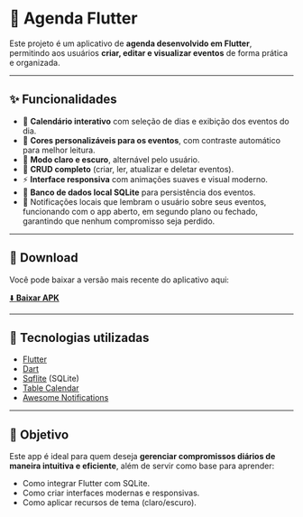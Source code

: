 # 📅 Agenda Flutter

Este projeto é um aplicativo de **agenda desenvolvido em Flutter**, permitindo aos usuários **criar, editar e visualizar eventos** de forma prática e organizada.  

---

## ✨ Funcionalidades

- 📆 **Calendário interativo** com seleção de dias e exibição dos eventos do dia.  
- 🎨 **Cores personalizáveis para os eventos**, com contraste automático para melhor leitura.  
- 🌙 **Modo claro e escuro**, alternável pelo usuário.  
- 📝 **CRUD completo** (criar, ler, atualizar e deletar eventos).  
- ⚡ **Interface responsiva** com animações suaves e visual moderno.  
- 💾 **Banco de dados local SQLite** para persistência dos eventos.
- 🔔 Notificações locais que lembram o usuário sobre seus eventos, funcionando com o app aberto, em segundo plano ou fechado, garantindo que nenhum compromisso seja perdido.  

---

## 📲 Download

Você pode baixar a versão mais recente do aplicativo aqui:  

[⬇️ **Baixar APK**](https://github.com/MarcosRiguetti/agenda_app/releases/latest/download/agenda_app.apk)

---

## 🚀 Tecnologias utilizadas

- [Flutter](https://flutter.dev/)  
- [Dart](https://dart.dev/)  
- [Sqflite](https://pub.dev/packages/sqflite) (SQLite)  
- [Table Calendar](https://pub.dev/packages/table_calendar) 
- [Awesome Notifications](https://pub.dev/packages/awesome_notifications?utm_source=chatgpt.com)  

---

## 🎯 Objetivo

Este app é ideal para quem deseja **gerenciar compromissos diários de maneira intuitiva e eficiente**, além de servir como base para aprender:  

- Como integrar Flutter com SQLite.  
- Como criar interfaces modernas e responsivas.  
- Como aplicar recursos de tema (claro/escuro).  


